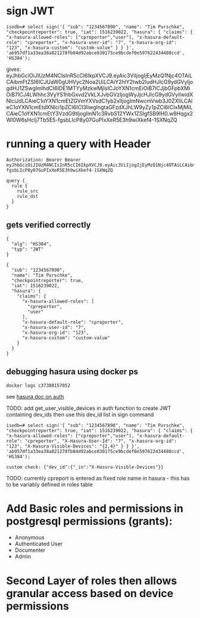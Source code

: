 # sign JWT

    isodb=# select sign('{ "sub": "1234567890", "name": "Tim Purschke", "checkpointreporter": true, "iat": 1516239022, "hasura": { "claims": { "x-hasura-allowed-roles": ["cpreporter","user"], "x-hasura-default-role": "cpreporter", "x-hasura-user-id": "7", "x-hasura-org-id": "123", "x-hasura-custom": "custom-value" } } }', 'ab957df1a33ea38a821278fb04d92abce830175ce9bcdef0e597622434480ccd', 'HS384');

gives:  eyJhbGciOiJIUzM4NCIsInR5cCI6IkpXVCJ9.eyAic3ViIjogIjEyMzQ1Njc4OTAiLCAibmFtZSI6ICJUaW0gUHVyc2Noa2UiLCAiY2hlY2twb2ludHJlcG9ydGVyIjogdHJ1ZSwgImlhdCI6IDE1MTYyMzkwMjIsICJoYXN1cmEiOiB7ICJjbGFpbXMiOiB7ICJ4LWhhc3VyYS1hbGxvd2VkLXJvbGVzIjogWyJjcHJlcG9ydGVyIiwidXNlciJdLCAieC1oYXN1cmEtZGVmYXVsdC1yb2xlIjogImNwcmVwb3J0ZXIiLCAieC1oYXN1cmEtdXNlci1pZCI6ICI3IiwgIngtaGFzdXJhLW9yZy1pZCI6ICIxMjMiLCAieC1oYXN1cmEtY3VzdG9tIjogImN1c3RvbS12YWx1ZSIgfSB9IH0.w8Hqgx2WI0W6sHcIj7Tb5E5-fgsbLIcP8y07GuPIxXeR5E3h9wiXkef4-1SXNqZQ

# running a query with Header
    Authorization: Bearer Bearer eyJhbGciOiJIUzM4NCIsInR5cCI6IkpXVCJ9.eyAic3ViIjogIjEyMzQ1Njc4OTAiLCAibmFtZSI6ICJUaW0gUHVyc2Noa2UiLCAiY2hlY2twb2ludHJlcG9ydGVyIjogdHJ1ZSwgImlhdCI6IDE1MTYyMzkwMjIsICJoYXN1cmEiOiB7ICJjbGFpbXMiOiB7ICJ4LWhhc3VyYS1hbGxvd2VkLXJvbGVzIjogWyJjcHJlcG9ydGVyIiwidXNlciJdLCAieC1oYXN1cmEtZGVmYXVsdC1yb2xlIjogImNwcmVwb3J0ZXIiLCAieC1oYXN1cmEtdXNlci1pZCI6ICI3IiwgIngtaGFzdXJhLW9yZy1pZCI6ICIxMjMiLCAieC1oYXN1cmEtY3VzdG9tIjogImN1c3RvbS12YWx1ZSIgfSB9IH0.w8Hqgx2WI0W6sHcIj7Tb5E5-fgsbLIcP8y07GuPIxXeR5E3h9wiXkef4-1SXNqZQ
    
    query {
      rule {
        rule_src
        rule_dst
      }
    }

## gets verified correctly 

    {
      "alg": "HS384",
      "typ": "JWT"
    }
    
    {
      "sub": "1234567890",
      "name": "Tim Purschke",
      "checkpointreporter": true,
      "iat": 1516239022,
      "hasura": {
        "claims": {
          "x-hasura-allowed-roles": [
            "cpreporter",
            "user"
          ],
          "x-hasura-default-role": "cpreporter",
          "x-hasura-user-id": "7",
          "x-hasura-org-id": "123",
          "x-hasura-custom": "custom-value"
        }
      }
    }


## debugging hasura using docker ps

    docker logs c37388157052

see [hasura doc on auth](]https://hasura.io/docs/1.0/graphql/manual/auth/authorization/roles-variables.html)

TODO: add get_user_visible_devices in auth function to create JWT containing dev_ids 
then use this dev_id list in sign command

    isodb=# select sign('{ "sub": "1234567890", "name": "Tim Purschke", "checkpointreporter": true, "iat": 1516239022, "hasura": { "claims": { "x-hasura-allowed-roles": ["cpreporter","user"], "x-hasura-default-role": "cpreporter", "X-Hasura-User-Id": "7", "x-hasura-org-id": "123", "X-Hasura-Visible-Devices": "{2,4}" } } }', 'ab957df1a33ea38a821278fb04d92abce830175ce9bcdef0e597622434480ccd', 'HS384');
    
    custom check: {"dev_id":{"_in":"X-Hasura-Visible-Devices"}}

TODO: currently cpreport is entered as fixed role name in hasura - this has to be variably defined in roles table

# Add Basic roles and permissions in postgresql permissions (grants):
- Anonymous
- Authenticated User
- Documenter
- Admin

# Second Layer of roles then allows granular access based on device permissions
